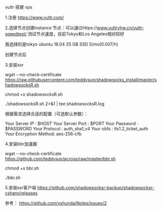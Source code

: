 ﻿vultr 搭建 vps

1.注册
https://www.vultr.com/

2.选择节点创建instance
节点：可以通过https://www.vultryhw.cn/vultr-speedtest/
测试节点速度，目前Tokyo和Los Angeles相对较好

我选择的是tokyo ubuntu 18.04 25 GB SSD $5/mo($0.007/h)

创建节点后

3.安装ssr

wget --no-check-certificate https://raw.githubusercontent.com/teddysun/shadowsocks_install/master/shadowsocksR.sh

chmod +x shadowsocksR.sh

./shadowsocksR.sh 2>&1 | tee shadowsocksR.log

根据需求选择合适的配置（可选默认参数）：

Your Server IP        :  $HOST
Your Server Port      :  $PORT
Your Password         :  $PASSWORD
Your Protocol         :  auth_sha1_v4
Your obfs             :  tls1.2_ticket_auth
Your Encryption Method:  aes-256-cfb

4.安装bbr加速器

wget --no-check-certificate https://github.com/teddysun/across/raw/master/bbr.sh

chmod +x bbr.sh

./bbr.sh

5.安装ssr客户端
https://github.com/shadowsocksr-backup/shadowsocksr-csharp/releases


参考：
https://github.com/yshunda/Notes/issues/2
